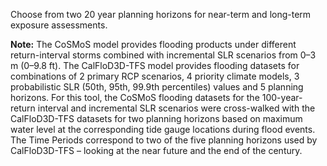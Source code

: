 Choose from two 20 year planning horizons for near-term and long-term exposure assessments.

**Note:** The CoSMoS model provides flooding products under different return-interval storms combined with incremental SLR scenarios from 0–3 m (0–9.8 ft). The CalFloD3D-TFS model provides flooding datasets for combinations of 2 primary RCP scenarios, 4 priority climate models, 3 probabilistic SLR (50th, 95th, 99.9th percentiles) values and 5 planning horizons. For this tool, the CoSMoS flooding datasets for the 100-year-return interval and incremental SLR scenarios were cross-walked with the CalFloD3D-TFS datasets for two planning horizons based on maximum water level at the corresponding tide gauge locations during flood events. The Time Periods correspond to two of the five planning horizons used by CalFloD3D-TFS  – looking at the near future and the end of the century.
